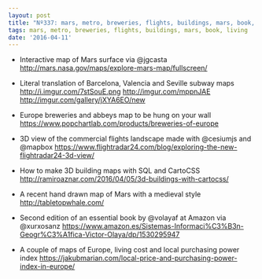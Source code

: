 ```yaml
---
layout: post
title: "Nº337: mars, metro, breweries, flights, buildings, mars, book, living"
tags: mars, metro, breweries, flights, buildings, mars, book, living
date: '2016-04-11'
---
```


* Interactive map of Mars surface via @jgcasta
  http://mars.nasa.gov/maps/explore-mars-map/fullscreen/

* Literal translation of Barcelona, Valencia and Seville subway maps
  http://i.imgur.com/7stSouE.png http://imgur.com/mppnJAE http://imgur.com/gallery/jXYA6EO/new

* Europe breweries and abbeys map to be hung on your wall
  https://www.popchartlab.com/products/breweries-of-europe

* 3D view of the commercial flights landscape made with @cesiumjs and @mapbox
  https://www.flightradar24.com/blog/exploring-the-new-flightradar24-3d-view/

* How to make 3D building maps with SQL and CartoCSS
  http://ramiroaznar.com/2016/04/05/3d-buildings-with-cartocss/

* A recent hand drawn map of Mars with a medieval style
  http://tabletopwhale.com/

* Second edition of an essential book by @volayaf at Amazon via @xurxosanz
  https://www.amazon.es/Sistemas-Informaci%C3%B3n-Geogr%C3%A1fica-Victor-Olaya/dp/1530295947

* A couple of maps of Europe, living cost and local purchasing power index
  https://jakubmarian.com/local-price-and-purchasing-power-index-in-europe/
